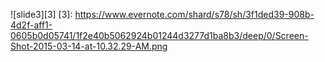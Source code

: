 ![slide3][3]
[3]: https://www.evernote.com/shard/s78/sh/3f1ded39-908b-4d2f-aff1-0605b0d05741/1f2e40b5062924b01244d3277d1ba8b3/deep/0/Screen-Shot-2015-03-14-at-10.32.29-AM.png